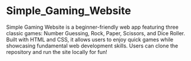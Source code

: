 # Simple_Gaming_Website
Simple Gaming Website is a beginner-friendly web app featuring three classic games: Number Guessing, Rock, Paper, Scissors, and Dice Roller. Built with HTML and CSS, it allows users to enjoy quick games while showcasing fundamental web development skills. Users can clone the repository and run the site locally for fun!
